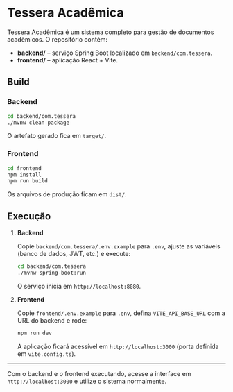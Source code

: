 # Tessera Acadêmica

Tessera Acadêmica é um sistema completo para gestão de documentos acadêmicos. O repositório contém:

- **backend/** – serviço Spring Boot localizado em `backend/com.tessera`.
- **frontend/** – aplicação React + Vite.

## Build

### Backend

```bash
cd backend/com.tessera
./mvnw clean package
```

O artefato gerado fica em `target/`.

### Frontend

```bash
cd frontend
npm install
npm run build
```

Os arquivos de produção ficam em `dist/`.

## Execução

1. **Backend**

   Copie `backend/com.tessera/.env.example` para `.env`, ajuste as variáveis (banco de dados, JWT, etc.) e execute:

   ```bash
   cd backend/com.tessera
   ./mvnw spring-boot:run
   ```

   O serviço inicia em `http://localhost:8080`.

2. **Frontend**

   Copie `frontend/.env.example` para `.env`, defina `VITE_API_BASE_URL` com a URL do backend e rode:

   ```bash
   npm run dev
   ```

   A aplicação ficará acessível em `http://localhost:3000` (porta definida em `vite.config.ts`).

---

Com o backend e o frontend executando, acesse a interface em `http://localhost:3000` e utilize o sistema normalmente.
